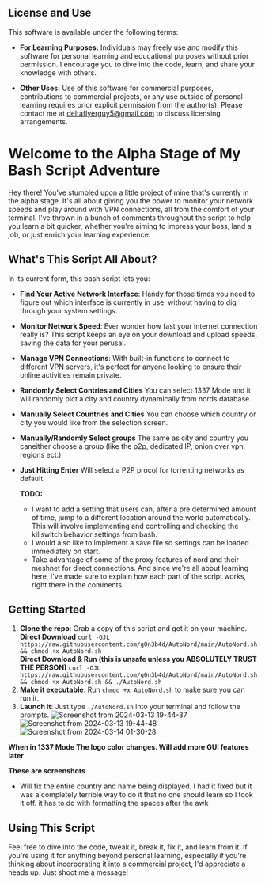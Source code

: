 ## License and Use

This software is available under the following terms:

- **For Learning Purposes:** Individuals may freely use and modify this software for personal learning and educational purposes without prior permission. I encourage you to dive into the code, learn, and share your knowledge with others.

- **Other Uses:** Use of this software for commercial purposes, contributions to commercial projects, or any use outside of personal learning requires prior explicit permission from the author(s). Please contact me at deltaflyerguy5@gmail.com
   to discuss licensing arrangements.

# Welcome to the Alpha Stage of My Bash Script Adventure

Hey there! You've stumbled upon a little project of mine that's currently in the alpha stage. It's all about giving you the power to monitor your network speeds and play around with VPN connections, all from the comfort of your terminal. 
I've thrown in a bunch of comments throughout the script to help you learn a bit quicker, whether you're aiming to impress your boss, land a job, or just enrich your learning experience.

## What's This Script All About?

In its current form, this bash script lets you:

- **Find Your Active Network Interface**: Handy for those times you need to figure out which interface is currently in use, without having to dig through your system settings.
- **Monitor Network Speed**: Ever wonder how fast your internet connection really is? This script keeps an eye on your download and upload speeds, saving the data for your perusal.
- **Manage VPN Connections**: With built-in functions to connect to different VPN servers, it's perfect for anyone looking to ensure their online activities remain private.
- **Randomly Select Contries and Cities** You can select 1337 Mode and it will randomly pict a city and country dynamically from nords database.
- **Manually Select Countries and Cities** You can choose which country or city you would like from the selection screen.
- **Manually/Randomly Select groups** The same as city and country you caneither choose a group (like the p2p, dedicated IP, onion over vpn, regions ect.)
- **Just Hitting Enter** Will select a P2P procol for torrenting networks as default.

  **TODO:**
  - I want to add a setting that users can, after a pre determined amount of time, jump to a different location around the world automatically. This will involve implementing and controlling and checking the killswitch behavior settings from bash.
  - I would also like to implement a save file so settings can be loaded immediately on start.
  - Take advantage of some of the proxy features of nord and their meshnet for direct connections.
And since we're all about learning here, I've made sure to explain how each part of the script works, right there in the comments.

## Getting Started

1. **Clone the repo**: Grab a copy of this script and get it on your machine.\
   **Direct Download** `curl -OJL https://raw.githubusercontent.com/g0n3b4d/AutoNord/main/AutoNord.sh && chmod +x AutoNord.sh`\
   **Direct Download & Run (this is unsafe unless you ABSOLUTELY TRUST THE PERSON)** `curl -OJL https://raw.githubusercontent.com/g0n3b4d/AutoNord/main/AutoNord.sh && chmod +x AutoNord.sh && ./AutoNord.sh`
3. **Make it executable**: Run `chmod +x AutoNord.sh` to make sure you can run it.
4. **Launch it**: Just type `./AutoNord.sh` into your terminal and follow the prompts.
![Screenshot from 2024-03-13 19-44-37](https://github.com/g0n3b4d/AutoNord/assets/40129462/b3ded4eb-d873-441d-b323-4dcd82dec629)
![Screenshot from 2024-03-13 19-44-48](https://github.com/g0n3b4d/AutoNord/assets/40129462/84beb2fe-21df-4950-9a99-05c82b63aacf)
![Screenshot from 2024-03-14 01-30-28](https://github.com/g0n3b4d/AutoNord/assets/40129462/97eabaa0-a641-4a02-84f5-c42bd59f35e5)

**When in 1337 Mode The logo color changes. Will add more GUI features later**


**These are screenshots**
- Will fix the entire country and name being displayed. I had it fixed but it was a completely terrible way to do it that no one should learn so I took it off. it has to do with formatting the spaces after the awk

## Using This Script

Feel free to dive into the code, tweak it, break it, fix it, and learn from it. If you're using it for anything beyond personal learning, especially if you're thinking about incorporating it into a commercial project, I'd appreciate a heads up. 
Just shoot me a message!
